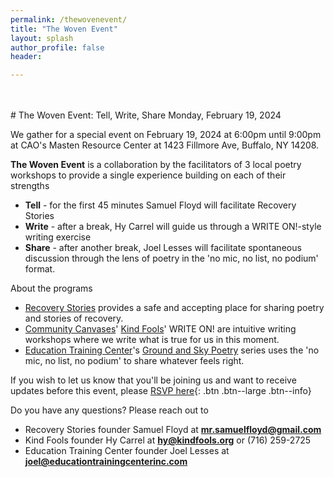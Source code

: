 ```yaml
---
permalink: /thewovenevent/
title: "The Woven Event"
layout: splash
author_profile: false
header:

---
```


<br>
<br>
# The Woven Event: Tell, Write, Share Monday, February 19, 2024

We gather for a special event on February 19, 2024 at 6:00pm until 9:00pm at CAO's Masten Resource Center at 1423 Fillmore Ave, Buffalo, NY 14208.

**The Woven Event** is a collaboration by the facilitators of 3 local poetry workshops to provide a single experience building on each of their strengths

- **Tell** - for the first 45 minutes Samuel Floyd will facilitate Recovery Stories
- **Write** - after a break, Hy Carrel will guide us through a WRITE ON!-style writing exercise
- **Share** - after another break, Joel Lesses will facilitate spontaneous
  discussion through the lens of poetry in the 'no mic, no list, no podium' format.

About the programs
- [Recovery Stories](/recoverystories/) provides a safe and accepting place
  for sharing poetry and stories of recovery.
- [Community Canvases](https://communitycanvases.org)' [Kind Fools](/)'
  WRITE ON! are intuitive writing workshops where we write what
  is true for us in this moment.
- [Education Training Center](https://www.educationtrainingcenterinc.com)'s
  [Ground and Sky Poetry](https://www.educationtrainingcenterinc.com/groundandskypoetryseries)
  series uses the 'no mic, no list, no podium' to share whatever feels right.


If you wish to let us know that you'll be joining us and want
to receive updates before this event, please [RSVP here](
    https://docs.google.com/forms/d/1C-QxjnGy1CrUCJsbJo27PL5mH04jz3FlTSZlJ-p4acE/viewform   
){: .btn .btn--large .btn--info}



Do you have any questions? Please reach out to
- Recovery Stories founder Samuel Floyd at **[mr.samuelfloyd@gmail.com](
  mailto:mr.samuelfloyd@gmail.com)**
- Kind Fools founder Hy Carrel at **[hy@kindfools.org](
  mailto:hy@kindfools.org)** or (716) 259-2725
- Education Training Center founder Joel Lesses at **[joel@educationtrainingcenterinc.com](
  mailto:joel@educationtrainingcenterinc.com)**

